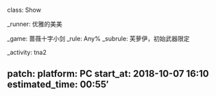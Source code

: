 class: Show

_runner: 优雅的美美

_game: 蔷薇十字小剑
_rule: Any% 
_subrule: 芙萝伊，初始武器限定

_activity: tna2

patch:
platform: PC
start_at: 2018-10-07 16:10
estimated_time: 00:55′
---
